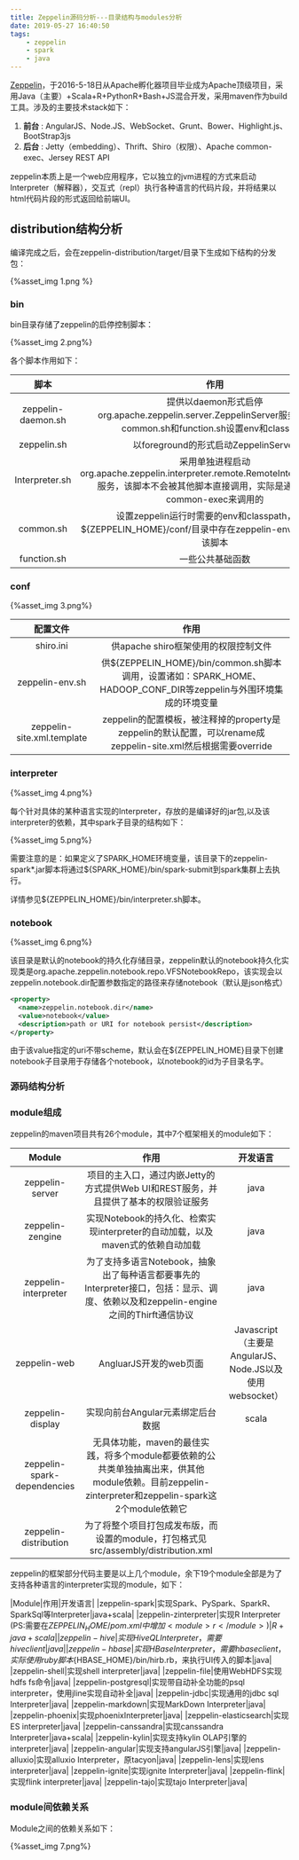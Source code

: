 ```yaml
---
title: Zeppelin源码分析---目录结构与modules分析
date: 2019-05-27 16:40:50
tags:
    - zeppelin
    - spark
    - java
---
```



[Zeppelin](https://zeppelin.apache.org)，于2016-5-18日从Apache孵化器项目毕业成为Apache顶级项目，采用Java（主要）+Scala+R+PythonR+Bash+JS混合开发，采用maven作为build工具。涉及的主要技术stack如下：

1. **前台** : AngularJS、Node.JS、WebSocket、Grunt、Bower、Highlight.js、BootStrap3js
2. **后台** : Jetty（embedding）、Thrift、Shiro（权限）、Apache common-exec、Jersey REST API

zeppelin本质上是一个web应用程序，它以独立的jvm进程的方式来启动Interpreter（解释器），交互式（repl）执行各种语言的代码片段，并将结果以html代码片段的形式返回给前端UI。

<!--more-->

## distribution结构分析

编译完成之后，会在zeppelin-distribution/target/目录下生成如下结构的分发包：

{%asset_img 1.png %}

### bin

bin目录存储了zeppelin的启停控制脚本：

{%asset_img 2.png%}

各个脚本作用如下：

|脚本|作用|
|:--:|:---:|
|zeppelin-daemon.sh|提供以daemon形式启停org.apache.zeppelin.server.ZeppelinServer服务，并调用common.sh和function.sh设置env和classpath|
|zeppelin.sh|以foreground的形式启动ZeppelinServer|
|Interpreter.sh|采用单独进程启动org.apache.zeppelin.interpreter.remote.RemoteInterpreterServer服务，该脚本不会被其他脚本直接调用，实际是通过apache common-exec来调用的|
|common.sh|设置zeppelin运行时需要的env和classpath，如果${ZEPPELIN_HOME}/conf/目录中存在zeppelin-env.sh，则会调用该脚本|
|function.sh|一些公共基础函数|

### conf

{%asset_img 3.png%}

|配置文件|作用|
|:--:|:--:|
|shiro.ini|供apache shiro框架使用的权限控制文件|
|zeppelin-env.sh|供${ZEPPELIN_HOME}/bin/common.sh脚本调用，设置诸如：SPARK_HOME、HADOOP_CONF_DIR等zeppelin与外围环境集成的环境变量|
|zeppelin-site.xml.template|zeppelin的配置模板，被注释掉的property是zeppelin的默认配置，可以rename成zeppelin-site.xml然后根据需要override|

### interpreter

{%asset_img 4.png%}

每个针对具体的某种语言实现的Interpreter，存放的是编译好的jar包,以及该interpreter的依赖，其中spark子目录的结构如下：

{%asset_img 5.png%}

需要注意的是：如果定义了SPARK_HOME环境变量，该目录下的zeppelin-spark*.jar脚本将通过${SPARK_HOME}/bin/spark-submit到spark集群上去执行。

详情参见${ZEPPELIN_HOME}/bin/interpreter.sh脚本。

### notebook

{%asset_img 6.png%}

该目录是默认的notebook的持久化存储目录，zeppelin默认的notebook持久化实现类是org.apache.zeppelin.notebook.repo.VFSNotebookRepo，该实现会以zeppelin.notebook.dir配置参数指定的路径来存储notebook（默认是json格式）

```xml
<property>
  <name>zeppelin.notebook.dir</name>
  <value>notebook</value>
  <description>path or URI for notebook persist</description>
</property>
```

由于该value指定的uri不带scheme，默认会在${ZEPPELIN_HOME}目录下创建notebook子目录用于存储各个notebook，以notebook的id为子目录名字。


### 源码结构分析

###  module组成

zeppelin的maven项目共有26个module，其中7个框架相关的module如下：

|Module|作用|开发语言|
|:---:|:---:|:---:|
|zeppelin-server|项目的主入口，通过内嵌Jetty的方式提供Web UI和REST服务，并且提供了基本的权限验证服务|java|
|zeppelin-zengine|实现Notebook的持久化、检索实现interpreter的自动加载，以及maven式的依赖自动加载|java|
|zeppelin-interpreter|为了支持多语言Notebook，抽象出了每种语言都要事先的Interpreter接口，包括：显示、调度、依赖以及和zeppelin-engine之间的Thirft通信协议|java|
|zeppelin-web|AngluarJS开发的web页面|Javascript（主要是AngularJS、Node.JS以及使用websocket）|
|zeppelin-display|实现向前台Angular元素绑定后台数据|scala|
|zeppelin-spark-dependencies|无具体功能，maven的最佳实践，将多个module都要依赖的公共类单独抽离出来，供其他module依赖。目前zeppelin-zinterpreter和zeppelin-spark这2个module依赖它||
|zeppelin-distribution|为了将整个项目打包成发布版，而设置的module，打包格式见src/assembly/distribution.xml||

zeppelin的框架部分代码主要是以上几个module，余下19个module全部是为了支持各种语言的interpreter实现的module，如下：

|Module|作用|开发语言|
|zeppelin-spark|实现Spark、PySpark、SparkR、SparkSql等Interpreter|java+scala|
|zeppelin-zinterpreter|实现R Interpreter (PS:需要在${ZEPPELIN_HOME}/pom.xml中增加<module>r</module>)|R+java+scala|
|zeppelin-hive|实现HiveQL Interpreter，需要hive client|java|
|zeppelin-hbase|实现HBase Interpreter，需要hbase client，实际使用ruby脚本${HBASE_HOME}/bin/hirb.rb，来执行UI传入的脚本|java|
|zeppelin-shell|实现shell interpreter|java|
|zeppelin-file|使用WebHDFS实现hdfs fs命令|java|
|zeppelin-postgresql|实现带自动补全功能的psql interpreter，使用jline实现自动补全|java|
|zeppelin-jdbc|实现通用的jdbc sql Interpreter|java|
|zeppelin-markdown|实现MarkDown Interpreter|java|
|zeppelin-phoenix|实现phoenixInterpreter|java|
|zeppelin-elasticsearch|实现ES interpreter|java|
|zeppelin-canssandra|实现canssandra Interpreter|java+scala|
|zeppelin-kylin|实现支持kylin OLAP引擎的interpreter|java|
|zeppelin-angular|实现支持angularJS引擎|java|
|zeppelin-alluxio|实现alluxio Interpreter，原tacyon|java|
|zeppelin-lens|实现lens interpreter|java|
|zeppelin-ignite|实现ignite Interpreter|java|
|zeppelin-flink|实现flink interpreter|java|
|zeppelin-tajo|实现tajo Interpreter|java|


### module间依赖关系

Module之间的依赖关系如下：

{%asset_img 7.png%}


